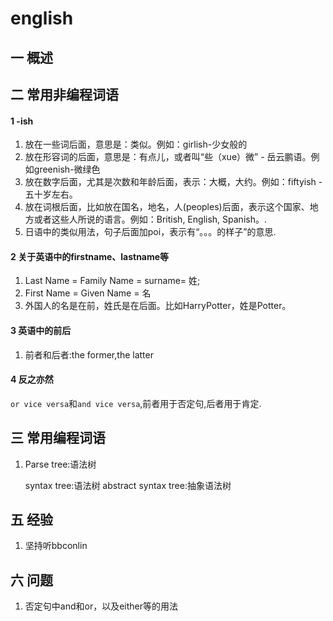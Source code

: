 # english
## 一 概述

## 二 常用非编程词语
#### 1 -ish
1. 放在一些词后面，意思是：类似。例如：girlish-少女般的
2. 放在形容词的后面，意思是：有点儿，或者叫“些（xue）微” - 岳云鹏语。例如greenish-微绿色
3. 放在数字后面，尤其是次数和年龄后面，表示：大概，大约。例如：fiftyish - 五十岁左右。
4. 放在词根后面，比如放在国名，地名，人(peoples)后面，表示这个国家、地方或者这些人所说的语言。例如：British, English, Spanish。.
5. 日语中的类似用法，句子后面加poi，表示有“。。。的样子”的意思.

#### 2 关于英语中的firstname、lastname等
1. Last Name = Family Name = surname= 姓; 
2. First Name = Given Name = 名
3. 外国人的名是在前，姓氏是在后面。比如HarryPotter，姓是Potter。

#### 3 英语中的前后
1. 前者和后者:the former,the latter

#### 4 反之亦然
`or vice versa`和`and vice versa`,前者用于否定句,后者用于肯定.
## 三 常用编程词语
1. Parse tree:语法树

    syntax tree:语法树
    abstract syntax tree:抽象语法树

## 五 经验
1. 坚持听bbconlin

## 六 问题
1. 否定句中and和or，以及either等的用法